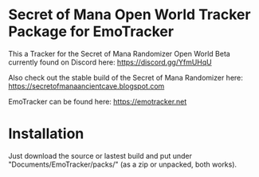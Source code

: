 # Secret of Mana Open World Tracker Package for EmoTracker
This a Tracker for the Secret of Mana Randomizer Open World Beta currently found on Discord here: https://discord.gg/YfmUHqU

Also check out the stable build of the Secret of Mana Randomizer here: https://secretofmanaancientcave.blogspot.com

EmoTracker can be found here: https://emotracker.net

# Installation

Just download the source or lastest build and put under "Documents/EmoTracker/packs/" (as a zip or unpacked, both works).



